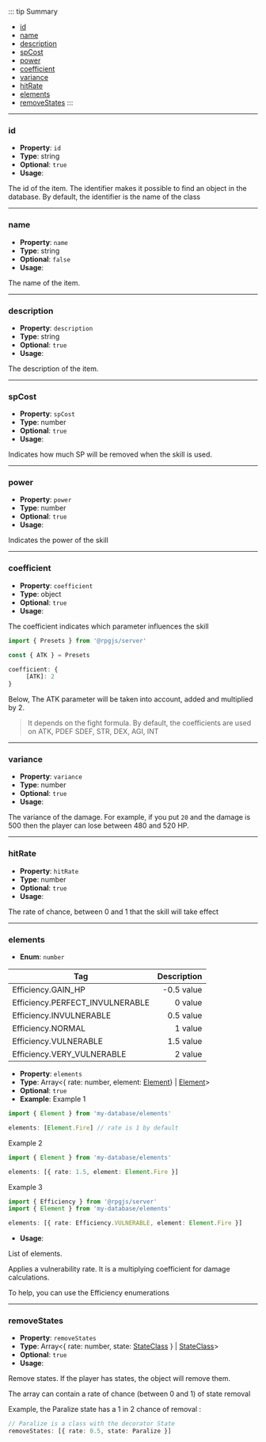 ::: tip Summary
- [id](#id)
- [name](#name)
- [description](#description)
- [spCost](#spcost)
- [power](#power)
- [coefficient](#coefficient)
- [variance](#variance)
- [hitRate](#hitrate)
- [elements](#elements)
- [removeStates](#removestates)
:::
---
### id
- **Property**: `id`
- **Type**: string
- **Optional**: `true` 
- **Usage**:

 
The id of the item. The identifier makes it possible to find an object in the database. By default, the identifier is the name of the class

---
### name
- **Property**: `name`
- **Type**: string
- **Optional**: `false` 
- **Usage**:

 
The name of the item. 

---
### description
- **Property**: `description`
- **Type**: string
- **Optional**: `true` 
- **Usage**:

 
The description of the item. 

---
### spCost
- **Property**: `spCost`
- **Type**: number
- **Optional**: `true` 
- **Usage**:

 
Indicates how much SP will be removed when the skill is used.


---
### power
- **Property**: `power`
- **Type**: number
- **Optional**: `true` 
- **Usage**:

 
Indicates the power of the skill


---
### coefficient
- **Property**: `coefficient`
- **Type**: object
- **Optional**: `true` 
- **Usage**:

 
The coefficient indicates which parameter influences the skill

```ts
import { Presets } from '@rpgjs/server'

const { ATK } = Presets

coefficient: {
     [ATK]: 2
}
```

Below, The ATK parameter will be taken into account, added and multiplied by 2.

> It depends on the fight formula. By default, the coefficients are used on ATK, PDEF SDEF, STR, DEX, AGI, INT


---
### variance
- **Property**: `variance`
- **Type**: number
- **Optional**: `true` 
- **Usage**:

 
The variance of the damage. For example, if you put `20` and the damage is 500 then the player can lose between 480 and 520 HP.

---
### hitRate
- **Property**: `hitRate`
- **Type**: number
- **Optional**: `true` 
- **Usage**:

 
The rate of chance, between 0 and 1 that the skill will take effect

---
### elements
- **Enum**: `number`

| Tag           | Description |
| ------------- |------------:|
| Efficiency.GAIN_HP | -0.5 value |
| Efficiency.PERFECT_INVULNERABLE | 0 value |
| Efficiency.INVULNERABLE | 0.5 value |
| Efficiency.NORMAL | 1 value |
| Efficiency.VULNERABLE | 1.5 value |
| Efficiency.VERY_VULNERABLE | 2 value |
- **Property**: `elements`
- **Type**: Array&lt;{ rate: number, element: [Element](/database/element.html)} | [Element](/database/element.html)&gt;
- **Optional**: `true`
- **Example**: 
Example 1

```ts
import { Element } from 'my-database/elements'

elements: [Element.Fire] // rate is 1 by default
```

Example 2 

```ts
import { Element } from 'my-database/elements'

elements: [{ rate: 1.5, element: Element.Fire }]
```
Example 3 

```ts
import { Efficiency } from '@rpgjs/server'
import { Element } from 'my-database/elements'

elements: [{ rate: Efficiency.VULNERABLE, element: Element.Fire }]
``` 
- **Usage**:

 
List of elements.

Applies a vulnerability rate. It is a multiplying coefficient for damage calculations.

To help, you can use the Efficiency enumerations


---
### removeStates
- **Property**: `removeStates`
- **Type**: Array&lt;{ rate: number, state: [StateClass](/database/state.html) } | [StateClass](/database/state.html)&gt;
- **Optional**: `true` 
- **Usage**:

 
Remove states. If the player has states, the object will remove them.

The array can contain a rate of chance (between 0 and 1) of state removal

Example, the Paralize state has a 1 in 2 chance of removal :
```ts
// Paralize is a class with the decorator State
removeStates: [{ rate: 0.5, state: Paralize }]
``` 

